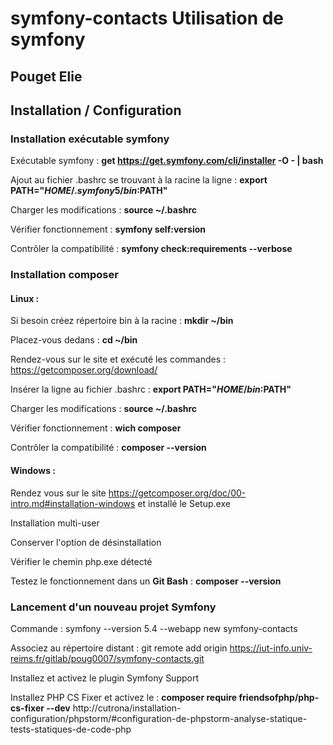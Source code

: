 # symfony-contacts Utilisation de symfony
## Pouget Elie
## Installation / Configuration
### Installation exécutable symfony
 
Exécutable symfony : **get https://get.symfony.com/cli/installer -O - | bash**

Ajout au fichier .bashrc se trouvant à la racine la ligne : **export PATH="$HOME/.symfony5/bin:$PATH"**

Charger les modifications : **source ~/.bashrc**

Vérifier fonctionnement : **symfony self:version**

Contrôler la compatibilité : **symfony check:requirements  --verbose**

### Installation composer 

#### Linux : 

Si besoin créez répertoire bin à la racine : **mkdir ~/bin**

Placez-vous dedans : **cd ~/bin**

Rendez-vous sur le site et exécuté les commandes : https://getcomposer.org/download/

Insérer la ligne au fichier .bashrc : **export PATH="$HOME/bin:$PATH"**

Charger les modifications : **source ~/.bashrc**

Vérifier fonctionnement : **wich composer**

Contrôler la compatibilité : **composer --version**

#### Windows : 

Rendez vous sur le site https://getcomposer.org/doc/00-intro.md#installation-windows et installé le Setup.exe

Installation multi-user

Conserver l'option de désinstallation

Vérifier le chemin php.exe détecté

Testez le fonctionnement dans un **Git Bash** : **composer --version**

### Lancement d'un nouveau projet Symfony 

Commande : symfony --version 5.4 --webapp new symfony-contacts

Associez au répertoire distant : git remote add origin https://iut-info.univ-reims.fr/gitlab/poug0007/symfony-contacts.git

Installez et activez le plugin Symfony Support 

Installez PHP CS Fixer et activez le : **composer require friendsofphp/php-cs-fixer --dev**
http://cutrona/installation-configuration/phpstorm/#configuration-de-phpstorm-analyse-statique-tests-statiques-de-code-php